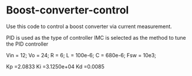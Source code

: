 # Boost-converter-control
Use this code to control a boost converter via current measurement. 

PID is used as the type of controller
IMC is selected as the method to tune the PID controller

Vin = 12;
Vo = 24;
R = 6;
L = 100e-6;
C = 680e-6;
Fsw = 10e3;

Kp =2.0833
Ki =3.1250e+04
Kd =0.0085
